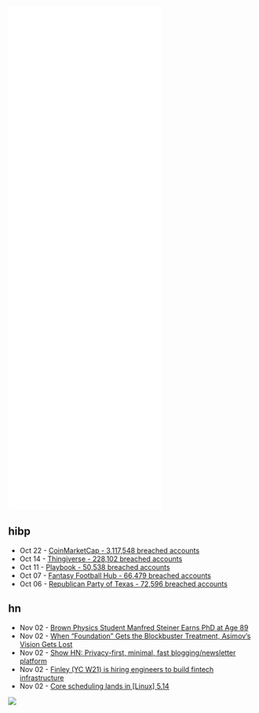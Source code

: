 ![Metrics](https://raw.githubusercontent.com/phixion/phixion/master/metrics.svg)

## hibp

<!--
for https://github.com/phixion/phixion/blob/main/.github/workflows/feeds.yml
-->
<!--START_SECTION:haveibeenpwnd-->
- Oct 22 - [CoinMarketCap - 3,117,548 breached accounts](https://haveibeenpwned.com/PwnedWebsites#CoinMarketCap)
- Oct 14 - [Thingiverse - 228,102 breached accounts](https://haveibeenpwned.com/PwnedWebsites#Thingiverse)
- Oct 11 - [Playbook - 50,538 breached accounts](https://haveibeenpwned.com/PwnedWebsites#Playbook)
- Oct 07 - [Fantasy Football Hub - 66,479 breached accounts](https://haveibeenpwned.com/PwnedWebsites#FantasyFootballHub)
- Oct 06 - [Republican Party of Texas - 72,596 breached accounts](https://haveibeenpwned.com/PwnedWebsites#RepublicanPartyOfTexas)
<!--END_SECTION:haveibeenpwnd-->

## hn

<!--
for https://github.com/phixion/phixion/blob/main/.github/workflows/feeds.yml
-->
<!--START_SECTION:hn-->
- Nov 02 - [Brown Physics Student Manfred Steiner Earns PhD at Age 89](https://www.brown.edu/academics/physics/news/2021/11/brown-physics-student-manfred-steiner-earns-phd-age-89)
- Nov 02 - [When “Foundation” Gets the Blockbuster Treatment, Asimov’s Vision Gets Lost](https://www.newyorker.com/magazine/2021/11/08/when-foundation-gets-the-blockbuster-treatment-isaac-asimovs-vision-gets-lost-sci-fi)
- Nov 02 - [Show HN: Privacy-first, minimal, fast blogging/newsletter platform](https://papyrus.so/)
- Nov 02 - [Finley (YC W21) is hiring engineers to build fintech infrastructure](https://www.finleycms.com/careers/)
- Nov 02 - [Core scheduling lands in [Linux] 5.14](https://lwn.net/Articles/861251/)
<!--END_SECTION:hn-->

<!--
for https://yhype.me
-->
![](https://hit.yhype.me/github/profile?user_id=13013670)
